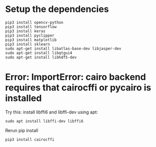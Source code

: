 # Setup the dependencies

~~~
pip3 install opencv-python
pip3 install tensorflow
pip3 install keras
pip3 install pyclipper
pip3 install matplotlib
pip3 install sklearn
sudo apt-get install libatlas-base-dev libjasper-dev
sudo apt-get install libqtgui4
sudo apt-get install libhdf5-dev
~~~


# Error: ImportError: cairo backend requires that cairocffi or pycairo is installed

Try this: install libffi6 and libffi-dev using apt:
~~~
sudo apt install libffi-dev libffi6
~~~
Rerun pip install
~~~
pip3 install cairocffi
~~~


